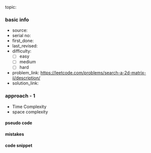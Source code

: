 topic:

### basic info
- source: 
- serial no:
- first_done:
- last_revised:
- difficulty:
	- [ ] easy
	- [ ] medium
	- [ ] hard
- problem_link: https://leetcode.com/problems/search-a-2d-matrix-ii/description/
- solution_link:

### approach - 1
- Time Complexity
- space complexity

#### pseudo code

#### mistakes

#### code snippet
```python

```